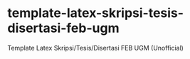 # template-latex-skripsi-tesis-disertasi-feb-ugm
Template Latex Skripsi/Tesis/Disertasi FEB UGM (Unofficial)

